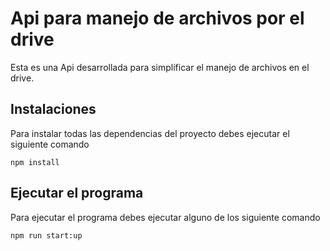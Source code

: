 # Api para manejo de archivos por el drive
Esta es una Api desarrollada para simplificar el manejo de archivos en el drive.

## Instalaciones

Para instalar todas las dependencias del proyecto debes ejecutar el siguiente comando
```
npm install
```

## Ejecutar el programa

Para ejecutar el programa debes ejecutar alguno de los siguiente comando
```
npm run start:up
```

